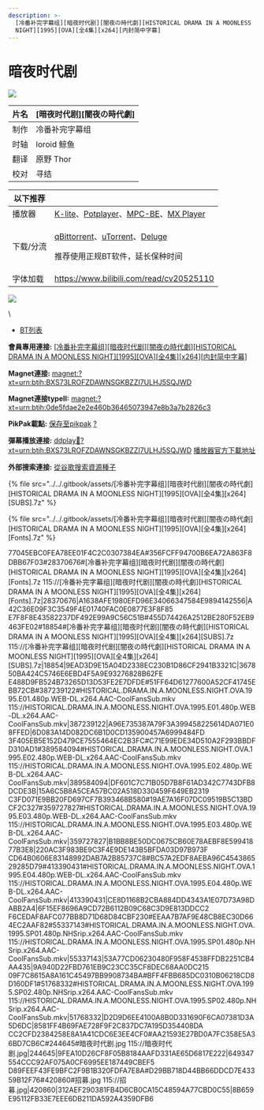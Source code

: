 ```yaml
---
description: >-
  [冷番补完字幕组][暗夜时代剧][闇夜の時代劇][HISTORICAL DRAMA IN A MOONLESS
  NIGHT][1995][OVA][全4集][x264][内封简中字幕]
---
```


# 暗夜时代剧

![](https://img.gejiba.com/images/9a6144305460fc066eea5cb10180d471.jpg)

&#x20;

| 片名 | \[暗夜时代剧]\[闇夜の時代劇] |
| -- | ----------------- |
| 制作 | 冷番补完字幕组           |
| 时轴 | loroid   鲸鱼       |
| 翻译 | 原野  Thor          |
| 校对 | 寻结                |

&#x20;

| 以下推荐  |                                                                                                                                                                                                                                              |
| ----- | -------------------------------------------------------------------------------------------------------------------------------------------------------------------------------------------------------------------------------------------- |
| 播放器   | [K-lite](https://codecguide.com/download\_kl.htm)、[Potplayer](https://potplayer.daum.net/)、[MPC-BE](https://sourceforge.net/projects/mpcbe/)、[MX Player](https://www.lanzoui.com/b688551)                                                    |
| 下载/分流 | <p><a href="https://github.com/c0re100/qBittorrent-Enhanced-Edition/releases">qBittorrent</a>、<a href="https://hungryxhz.lanzouu.com/iUAtd058gd4h">uTorrent</a>、<a href="https://deluge-torrent.org/">Deluge</a></p><p>推荐使用正规BT软件，延长保种时间</p> |
| 字体加载  | https://www.bilibili.com/read/cv20525110                                                                                                                                                                                                     |

&#x20;

![](https://img.gejiba.com/images/978071a1a11bf17e9f995c7a73e90c02.jpg)

\


* [BT列表](https://share.dmhy.org/topics/view/628323\_HISTORICAL\_DRAMA\_IN\_A\_MOONLESS\_NIGHT\_1995\_OVA\_4\_x264.html#tabs-1)

**會員專用連接:** [\[冷番补完字幕组\]\[暗夜时代剧\]\[闇夜の時代劇\]\[HISTORICAL DRAMA IN A MOONLESS NIGHT\]\[1995\]\[OVA\]\[全4集\]\[x264\]\[内封简中字幕\]](https://dl.dmhy.org/2023/01/20/0de5fdae2e2e460b36465073947e8b3a7b2826c3.torrent)

**Magnet連接:** [magnet:?xt=urn:btih:BXS73LROFZDAWNSGKBZZI7ULHJ5SQJWD](https://magnet/?xt=urn:btih:BXS73LROFZDAWNSGKBZZI7ULHJ5SQJWD\&dn=\&tr=http%3A%2F%2F104.143.10.186%3A8000%2Fannounce\&tr=udp%3A%2F%2F104.143.10.186%3A8000%2Fannounce\&tr=http%3A%2F%2Ftracker.openbittorrent.com%3A80%2Fannounce\&tr=http%3A%2F%2Ftracker3.itzmx.com%3A6961%2Fannounce\&tr=http%3A%2F%2Ftracker4.itzmx.com%3A2710%2Fannounce\&tr=http%3A%2F%2Ftracker.publicbt.com%3A80%2Fannounce\&tr=http%3A%2F%2Ftracker.prq.to%2Fannounce\&tr=http%3A%2F%2Fopen.acgtracker.com%3A1096%2Fannounce\&tr=https%3A%2F%2Ft-115.rhcloud.com%2Fonly\_for\_ylbud\&tr=http%3A%2F%2Ftracker1.itzmx.com%3A8080%2Fannounce\&tr=http%3A%2F%2Ftracker2.itzmx.com%3A6961%2Fannounce\&tr=udp%3A%2F%2Ftracker1.itzmx.com%3A8080%2Fannounce\&tr=udp%3A%2F%2Ftracker2.itzmx.com%3A6961%2Fannounce\&tr=udp%3A%2F%2Ftracker3.itzmx.com%3A6961%2Fannounce\&tr=udp%3A%2F%2Ftracker4.itzmx.com%3A2710%2Fannounce)

**Magnet連接typeII:** [magnet:?xt=urn:btih:0de5fdae2e2e460b36465073947e8b3a7b2826c3](https://magnet/?xt=urn:btih:0de5fdae2e2e460b36465073947e8b3a7b2826c3)

**PikPak載點:** [保存至pikpak](https://drive.mypikpak.com/landing?\_\_add\_url=magnet:?xt=urn:btih:0de5fdae2e2e460b36465073947e8b3a7b2826c3&\_\_source=dmhy&\_\_campaign=detail\&login=oauth) [?](https://www.mypikpak.com/)

**彈幕播放連接:** [ddplay:magnet:?xt=urn:btih:BXS73LROFZDAWNSGKBZZI7ULHJ5SQJWD](ddplay:magnet:?xt=urn:btih:BXS73LROFZDAWNSGKBZZI7ULHJ5SQJWD\&dn=\&tr=http%3A%2F%2F104.143.10.186%3A8000%2Fannounce\&tr=udp%3A%2F%2F104.143.10.186%3A8000%2Fannounce\&tr=http%3A%2F%2Ftracker.openbittorrent.com%3A80%2Fannounce\&tr=http%3A%2F%2Ftracker3.itzmx.com%3A6961%2Fannounce\&tr=http%3A%2F%2Ftracker4.itzmx.com%3A2710%2Fannounce\&tr=http%3A%2F%2Ftracker.publicbt.com%3A80%2Fannounce\&tr=http%3A%2F%2Ftracker.prq.to%2Fannounce\&tr=http%3A%2F%2Fopen.acgtracker.com%3A1096%2Fannounce\&tr=https%3A%2F%2Ft-115.rhcloud.com%2Fonly\_for\_ylbud\&tr=http%3A%2F%2Ftracker1.itzmx.com%3A8080%2Fannounce\&tr=http%3A%2F%2Ftracker2.itzmx.com%3A6961%2Fannounce\&tr=udp%3A%2F%2Ftracker1.itzmx.com%3A8080%2Fannounce\&tr=udp%3A%2F%2Ftracker2.itzmx.com%3A6961%2Fannounce\&tr=udp%3A%2F%2Ftracker3.itzmx.com%3A6961%2Fannounce\&tr=udp%3A%2F%2Ftracker4.itzmx.com%3A2710%2Fannounce) [播放器官方下載地址](http://www.dandanplay.com/?from=dmhy)

**外部搜索連接:** [從谷歌搜索資源種子](https://www.google.com/search?oe=utf-8\&q=0de5fdae2e2e460b36465073947e8b3a7b2826c3)



{% file src="../../.gitbook/assets/[冷番补完字幕组][暗夜时代剧][闇夜の時代劇][HISTORICAL DRAMA IN A MOONLESS NIGHT][1995][OVA][全4集][x264][SUBS].7z" %}

{% file src="../../.gitbook/assets/[冷番补完字幕组][暗夜时代剧][闇夜の時代劇][HISTORICAL DRAMA IN A MOONLESS NIGHT][1995][OVA][全4集][x264][Fonts].7z" %}

77045EBC0FEA78EE01F4C2C0307384EA#356FCFF94700B6EA72A863F8DBB67F03#28370676#\[冷番补完字幕组]\[暗夜时代剧]\[闇夜の時代劇]\[HISTORICAL DRAMA IN A MOONLESS NIGHT]\[1995]\[OVA]\[全4集]\[x264]\[Fonts].7z 115://\[冷番补完字幕组]\[暗夜时代剧]\[闇夜の時代劇]\[HISTORICAL DRAMA IN A MOONLESS NIGHT]\[1995]\[OVA]\[全4集]\[x264]\[Fonts].7z|28370676|A1638AFE1980EFD96E34066347584E9894142556|A42C36E09F3C3549F4E01740FAC0E0877E3F8F85 E7F8F8E43582237DF492E99A9C56C51B#455D74426A2512BE280F52EB9463FE02#18854#\[冷番补完字幕组]\[暗夜时代剧]\[闇夜の時代劇]\[HISTORICAL DRAMA IN A MOONLESS NIGHT]\[1995]\[OVA]\[全4集]\[x264]\[SUBS].7z 115://\[冷番补完字幕组]\[暗夜时代剧]\[闇夜の時代劇]\[HISTORICAL DRAMA IN A MOONLESS NIGHT]\[1995]\[OVA]\[全4集]\[x264]\[SUBS].7z|18854|9EAD3D9E15A04D2338EC230B1D86CF2941B3321C|367850BA424C5746E6EBD4F5A9E93276828B62FE E488D9FB524B73265D13D53FE2E7DFDE#51FF64D61277600A52CF41745EBB72CB#387239122#HISTORICAL.DRAMA.IN.A.MOONLESS.NIGHT.OVA.1995.E01.480p.WEB-DL.x264.AAC-CoolFansSub.mkv 115://HISTORICAL.DRAMA.IN.A.MOONLESS.NIGHT.OVA.1995.E01.480p.WEB-DL.x264.AAC-CoolFansSub.mkv|387239122|A96E735387A79F3A399458225614DA071E08FFED|6D083A14D082DC6B1D0CD135900457A6999484FD 3F405EB5E152D479CE7555464EC2B3FC#C71E99EDE34D510A2F293BBDFD310AD1#389584094#HISTORICAL.DRAMA.IN.A.MOONLESS.NIGHT.OVA.1995.E02.480p.WEB-DL.x264.AAC-CoolFansSub.mkv 115://HISTORICAL.DRAMA.IN.A.MOONLESS.NIGHT.OVA.1995.E02.480p.WEB-DL.x264.AAC-CoolFansSub.mkv|389584094|DF601C7C71B05D7B8F61AD342C7743DFB8DCDE3B|15A6C5B8A5CEA57BC02A518D330459F649EB2319 C3FD071E9BB20FD697CF7B393468B580#19AE7A16F07DC09519B5C13BDCF2C327#359727827#HISTORICAL.DRAMA.IN.A.MOONLESS.NIGHT.OVA.1995.E03.480p.WEB-DL.x264.AAC-CoolFansSub.mkv 115://HISTORICAL.DRAMA.IN.A.MOONLESS.NIGHT.OVA.1995.E03.480p.WEB-DL.x264.AAC-CoolFansSub.mkv|359727827|B1BB8BE50DC0675CB60E78AEBF8E59941877B3E8|220AC3F983BE9C3F4E9DE143B5BFDA03D97B973F CD64B0606E83148992DAB7A2B85737C8#BC57A2EDF8AEBA96C454386529285D79#413390431#HISTORICAL.DRAMA.IN.A.MOONLESS.NIGHT.OVA.1995.E04.480p.WEB-DL.x264.AAC-CoolFansSub.mkv 115://HISTORICAL.DRAMA.IN.A.MOONLESS.NIGHT.OVA.1995.E04.480p.WEB-DL.x264.AAC-CoolFansSub.mkv|413390431|CE8D1168B2CBA884DD4343A1E07D73A98DABB2A4|6F15EF8696A9CD72B6112B09C68C3D9E813DDCC2 F6CEDAF8AFC077BB8D71D68D84CBF230#EEAA7B7AF9E48CB8EC30D664EC2AAF82#55337143#HISTORICAL.DRAMA.IN.A.MOONLESS.NIGHT.OVA.1995.SP01.480p.NHSrip.x264.AAC-CoolFansSub.mkv 115://HISTORICAL.DRAMA.IN.A.MOONLESS.NIGHT.OVA.1995.SP01.480p.NHSrip.x264.AAC-CoolFansSub.mkv|55337143|53A77CD06230480F958F4538FFDB2251CB4AA435|9A940D22FBD761EB9C23CC35CF8DEC68AA0DC215 09F7C8615A8A161C45497BB9908734BA#BFF4FBB685DC0310B06218CD8D160DF1#51768332#HISTORICAL.DRAMA.IN.A.MOONLESS.NIGHT.OVA.1995.SP02.480p.NHSrip.x264.AAC-CoolFansSub.mkv 115://HISTORICAL.DRAMA.IN.A.MOONLESS.NIGHT.OVA.1995.SP02.480p.NHSrip.x264.AAC-CoolFansSub.mkv|51768332|D2D9D6EE4100A8B0D331690F6CA07381D3A5D6DC|8581FF4B69FAE728F9F2C837DC7A195D354408DA CC2CFD2384258E8A1A41CDC6E3EE4CF0#AA21593E27BD0A7FC358E5A36BD7CB6C#244645#暗夜时代剧.jpg 115://暗夜时代剧.jpg|244645|9FEA10D26CF8F05B8184AAFD331AE65D6817E222|649347554CCC92AF075A0CF6995EE187449CBEF5 D89FEEF43FE9BFC2F9B1B320FDFA7E8A#D29BB718D44BB66DDCD7E43359B12F76#420860#招募.jpg 115://招募.jpg|420860|312AEF290381FB4D6CB0CA15C48594A77CBD0C55|8B659E95112FB33E7EEE6DB211DA592A4359DFB6
